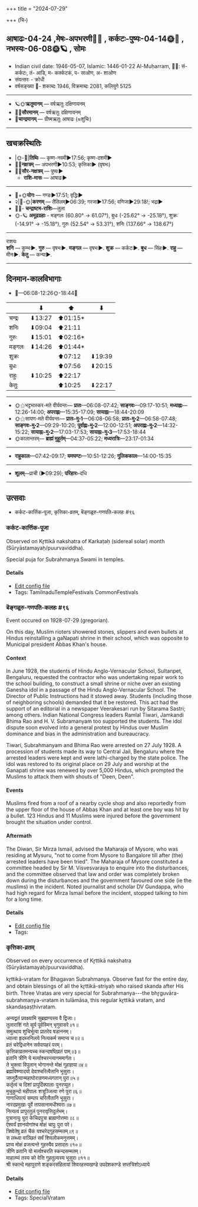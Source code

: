 +++
title = "2024-07-29"

+++
(चि॰)
## आषाढः-04-24  ,मेषः-अपभरणी🌛🌌  ,  कर्कटः-पुष्यः-04-14🌞🌌  ,  नभस्यः-06-08🌞🪐  , सोमः
- Indian civil date: 1946-05-07, Islamic: 1446-01-22 Al-Muḥarram, 🌌🌞: सं- कर्कटः, तं- आडि, म- कर्क्कटकं, प- साओण, अ- शाओण
- संवत्सरः - क्रोधी
- वर्षसङ्ख्या 🌛- शकाब्दः 1946, विक्रमाब्दः 2081, कलियुगे 5125
___________________
- 🪐🌞**ऋतुमानम्** — वर्षऋतुः दक्षिणायनम्
- 🌌🌞**सौरमानम्** — वर्षऋतुः दक्षिणायनम्
- 🌛**चान्द्रमानम्** — ग्रीष्मऋतुः आषाढः (≈शुचिः)
___________________


## खचक्रस्थितिः
- |🌞-🌛|**तिथिः** — कृष्ण-नवमी►17:56; कृष्ण-दशमी►  
- 🌌🌛**नक्षत्रम्** — अपभरणी►10:53; कृत्तिका► (वृषभः)  
- 🌌🌞**सौर-नक्षत्रम्** — पुष्यः►  
  - **राशि-मासः** — आषाढः► 
___________________
- 🌛+🌞**योगः** — गण्डः►17:51; वृद्धिः►  
- २|🌛-🌞|**करणम्** — तैतिलम्►06:39; गरजा►17:56; वणिजा►29:18!; भद्रा►  
- 🌌🌛- **चन्द्राष्टम-राशिः**—तुला  
- 🌞-🪐 **अमूढग्रहाः** - मङ्गलः (60.80° → 61.07°), बुधः (-25.62° → -25.18°), शुक्रः (-14.91° → -15.18°), गुरुः (52.54° → 53.31°), शनिः (137.66° → 138.67°)
___________________
राशयः  
**शनि** — कुम्भः►. **गुरु** — वृषभः►. **मङ्गल** — वृषभः►. **शुक्र** — कर्कटः►. **बुध** — सिंहः►. **राहु** — मीनः►. **केतु** — कन्या►. 
___________________


## दिनमान-कालविभागाः
- 🌅—06:08-12:26🌞-18:44🌇  

|      |⬇     |⬆     |⬇     |
|------|-----|-----|------|
|चन्द्रः|⬇13:27 |⬆01:15*|     |
|शनिः   |⬇09:04 |⬆21:11 |     |
|गुरुः  |⬇15:01 |⬆02:16*|     |
|मङ्गलः |⬇14:26 |⬆01:44*|     |
|शुक्रः |     |⬆07:12 |⬇19:39 |
|बुधः   |     |⬆07:56 |⬇20:15 |
|राहुः  |⬇10:25 |⬆22:17 |     |
|केतुः  |     |⬆10:25 |⬇22:17 |
___________________
- 🌞⚝भट्टभास्कर-मते वीर्यवन्तः— **प्रातः**—06:08-07:42; **साङ्गवः**—09:17-10:51; **मध्याह्नः**—12:26-14:00; **अपराह्णः**—15:35-17:09; **सायाह्नः**—18:44-20:09  
- 🌞⚝सायण-मते वीर्यवन्तः— **प्रातः-मु॰1**—06:08-06:58; **प्रातः-मु॰2**—06:58-07:48; **साङ्गवः-मु॰2**—09:29-10:20; **पूर्वाह्णः-मु॰2**—12:00-12:51; **अपराह्णः-मु॰2**—14:32-15:22; **सायाह्नः-मु॰2**—17:03-17:53; **सायाह्नः-मु॰3**—17:53-18:44  
- 🌞कालान्तरम्— **ब्राह्मं मुहूर्तम्**—04:37-05:22; **मध्यरात्रिः**—23:17-01:34  
___________________
- **राहुकालः**—07:42-09:17; **यमघण्टः**—10:51-12:26; **गुलिककालः**—14:00-15:35  
___________________
- **शूलम्**—प्राची (►09:29); **परिहारः**–दधि  
___________________

## उत्सवाः
- कर्कट-कार्त्तिक-पूजा, कृत्तिका-व्रतम्, बॆङ्गळूरु-गणपति-कलहः #९६
### कर्कट-कार्त्तिक-पूजा

Observed on Kr̥ttikā nakshatra of Karkaṭaḥ (sidereal solar) month (Sūryāstamayaḥ/puurvaviddha). 

Special puja for Subrahmanya Swami in temples.

#### Details
- [Edit config file](https://github.com/jyotisham/adyatithi/blob/master/devatA/kaumAra/sidereal_solar_month/nakshatra/04/03/ADik~kiruttikai.toml)
- Tags: TamilnaduTempleFestivals CommonFestivals


### बॆङ्गळूरु-गणपति-कलहः #९६

Event occured on 1928-07-29 (gregorian). 

On this day, Muslim rioters showered stones, slippers and even bullets at Hindus reinstalling a gaNapati shrine in their school, which was opposite to Municipal president Abbas Khan's house.

#### Context 
In June 1928, the students of Hindu Anglo-Vernacular School, Sultanpet, Bengaluru, requested the contractor who was undertaking repair work to the school building, to construct a small shrine or niche over an existing Ganesha idol in a passage of the Hindu Anglo-Vernacular School. The Director of Public Instructions had it stowed away. Students (including those of neighboring schools) demanded that it be restored. This act had the support of an editorial in a newspaper Veerakesari run by Sitarama Sastri; among others. Indian National Congress leaders Ramlal Tiwari, Jamkandi Bhima Rao and H. V. Subramanyam too supported the students. The idol dispute soon evolved into a general protest by Hindus over Muslim dominance and bias in the administration and bureaucracy.

Tiwari, Subrahmanyam and Bhima Rao were arrested on 27 July 1928. A procession of students made its way to Central Jail, Bengaluru where the arrested leaders were kept and were lathi-charged by the state police. The idol was restored to its original place on 29 July  and worship at the Ganapati shrine was renewed by over 5,000 Hindus, which prompted the Muslims to attack them with shouts of "Deen, Deen".  

#### Events
Muslims fired from a roof of a nearby cycle shop and also reportedly from the upper floor of the house of Abbas Khan and at least one boy was hit by a bullet.  123 Hindus and 11 Muslims were injured before the government brought the situation under control.

#### Aftermath
The Diwan, Sir Mirza Ismail, advised the Maharaja of Mysore, who was residing at Mysuru, "not to come from Mysore to Bangalore till after (the) arrested leaders have been tried". The Maharaja of Mysore constituted a committee headed by Sir M. Visvesvaraya to enquire into the disturbances, and the committee observed that law and order was completely broken down during the disturbances and the government favoured one side (ie the muslims) in the incident. Noted journalist and scholar DV Gundappa, who had high regard for Mirza Ismail before the incident, stopped talking to him for a long time.

#### Details
- [Edit config file](https://github.com/jyotisham/adyatithi/blob/master/mahApuruSha/xatra-later/gregorian/day/07/29/bengaLUru-gaNapati-riots.toml)
- Tags: 


### कृत्तिका-व्रतम्

Observed on every occurrence of Kr̥ttikā nakshatra (Sūryāstamayaḥ/puurvaviddha). 

kr̥ttikā-vratam for Bhagavan Subrahmanya. Observe fast for the entire day, and obtain blessings of all the kr̥ttikā-striyaḥ who raised skanda after His birth. Three Vratas are very special for Subrahmanya---the bhr̥guvāra-subrahmaṇya-vratam in tulāmāsa, this regular kr̥ttikā vratam, and skandaṣaṣṭhivratam.

अन्यद्व्रतं प्रवक्ष्यामि सुब्रह्मण्यस्य वै द्विजाः।  
तुलाराशिं गते सूर्य पूर्वस्मिन् भृगुवासरे॥१॥  
समुत्थाय शुचिर्भूत्वा प्रातरेव षडाननम्।  
ध्यात्वा हृदब्जनिलये नित्यकर्म समाप्य च॥२॥  
व्रतं चरेद्विधानेन सर्वपापहरं परम्।  
कृत्तिकाव्रतमन्यच्च स्कन्दषष्ठिव्रतं पाम्॥३॥  
व्रतानि त्रीणि ये मर्त्याश्चरन्त्यागममार्गतः।  
ते भुक्त्वा विपुलान् भोगानन्ते मोक्षं गुहाज्ञया॥४॥  
ब्रह्मविष्ण्वादयो देवाश्चरित्वैतानि भूसुराः।  
जघ्नुर्दैत्यान्महाघोरान्रणमध्यगतान् पुरा॥५॥  
कर्तृत्वं च दिशां प्रापुर्दिक्पालाः पुनरप्युत।  
मुचुकुन्दो महीपालः शत्रूञ्जित्वा रणे पुरा॥६॥  
गाणाधिपत्यं सम्पाप चरित्वैतानि भूसुराः।  
नारदप्रमुखाः पूर्वे तापसानामधीश्वराः॥७॥  
नित्यत्वं प्रापुरतुलं पुनरावृत्तिदुर्लभम्।  
पुत्रानायुः पुरा केचिदपुत्रा ब्राह्मणोत्तमाः॥८॥  
ऐश्वर्यं ज्ञानयोगांश्च मोक्षं चापुः पुरा परे।  
त्रिष्वेतेषु व्रतं चैकं यश्चरेद्गुहसम्मतम्॥९॥  
स लब्ध्वा वाञ्छितं सर्वं शिवलोकमनुत्तमम्।  
प्राप्य मोक्षं व्रजत्यन्ते गुहस्यैव प्रसादतः॥१०॥  
त्रीणि व्रतानि यो मर्त्यश्चरति स्कन्दसम्मतम्।  
माहात्म्यं तस्य को वेत्ति गुहतुल्यस्य भूसुराः॥११॥   
श्री स्कान्दे महापुराणे शङ्करसंहितायां शिवरहस्यखण्डे उपदेशकाण्डे सप्तत्रिंशोऽध्याये



#### Details
- [Edit config file](https://github.com/jyotisham/adyatithi/blob/master/devatA/kaumAra/sidereal_solar_month/nakshatra/00/03/kRttikA-vratam.toml)
- Tags: SpecialVratam


